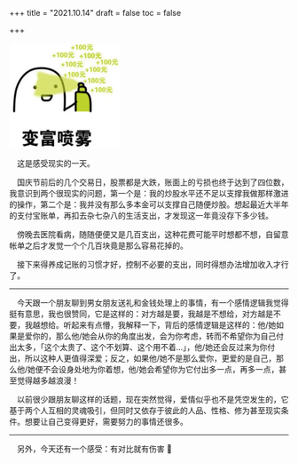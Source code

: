 +++
title = "2021.10.14"
draft = false
toc = false

+++



<dev><img src="/images/money.png"  width="200" /></dev>



&emsp;这是感受现实的一天。

&emsp;国庆节前后的几个交易日，股票都是大跌，账面上的亏损也终于达到了四位数，我意识到两个很现实的问题，第一个是：我的炒股水平还不足以支撑我做那样激进的操作，第二个是：我并没有那么多本金可以支撑自己随便炒股。想起最近大半年的支付宝账单，再扣去杂七杂八的生活支出，才发现这一年竟没存下多少钱。

&emsp;傍晚去医院看病，随随便便又是几百支出，这种花费可能平时想都不想，自留意帐单之后才发觉一个个几百块竟是那么容易花掉的。

&emsp;接下来得养成记账的习惯才好，控制不必要的支出，同时得想办法增加收入才行了。

---

&emsp;今天跟一个朋友聊到男女朋友送礼和金钱处理上的事情，有一个感情逻辑我觉得挺有意思，我也很赞同，它是这样的：对方越是要，我越是不想给，对方越是不要，我越想给。听起来有点懵，我解释一下，背后的感情逻辑是这样的：他/她如果是爱你的，那么他/她会从你的角度出发，会为你考虑，转而不希望你为自己付出太多，「这个太贵了、这个不划算、这个用不着...」，他/她还会反过来为你付出，所以这种人更值得深爱；反之，如果他/她不是那么爱你，更爱的是自己，那么他/她便不会设身处地为你着想，他/她会希望你为它付出多一点，再多一点，甚至觉得越多越浪漫！

&emsp;以前很少跟朋友聊这样的话题，现在突然觉得，爱情似乎也不是凭空发生的，它基于两个人互相的灵魂吸引，但同时又依存于彼此的人品、性格、修为甚至现实条件。想要让自己变得更好，需要努力的事情还很多。

---

&emsp;另外，今天还有一个感受：有对比就有伤害 😤
